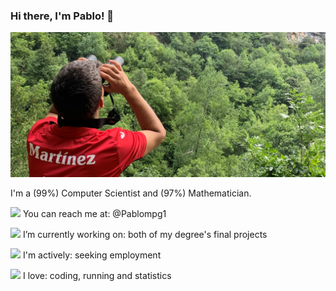 ### Hi there, I'm Pablo! 👋



![Somiedo](https://github.com/Pablompg/Pablompg/blob/master/somiedo-prismaticos-modificado.jpg)

I'm a (99%) Computer Scientist and (97%) Mathematician.

<img src="https://img.icons8.com/fluent/100/000000/twitter.png" width="26"/> You can reach me at: @Pablompg1

 <img src="https://img.icons8.com/office/16/000000/computer.png" width="26"/> I’m currently working on: both of my degree's final projects

<img src="https://img.icons8.com/fluent/48/000000/open-resume.png" width="26"/> I'm actively: seeking employment

<img src="https://img.icons8.com/officel/16/000000/in-love.png" width="26"/>  I love: coding, running and statistics

<!--
**Pablompg/Pablompg** is a ✨ _special_ ✨ repository because its `README.md` (this file) appears on your GitHub profile.

Here are some ideas to get you started:

- 🔭 I’m currently working on my degree's final project
- 🌱 I’m currently learning ...
- 👯 I’m looking to collaborate on ...
- 🤔 I’m looking for help with ...
- 💬 Ask me about ...
- 📫 How to reach me: ...
- 😄 Pronouns: ...
- ⚡ Fun fact: ...
- -->
